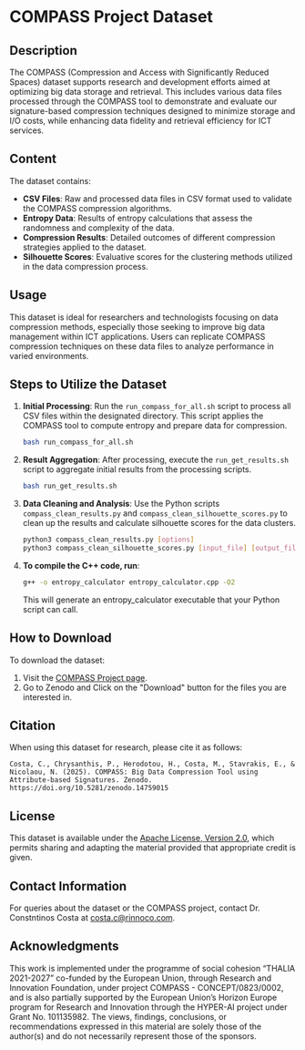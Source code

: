# COMPASS Project Dataset

## Description

The COMPASS (Compression and Access with Significantly Reduced Spaces) dataset supports research and development efforts
aimed at optimizing big data storage and retrieval. This includes various data files processed through the COMPASS tool
to demonstrate and evaluate our signature-based compression techniques designed to minimize storage and I/O costs, while
enhancing data fidelity and retrieval efficiency for ICT services.

## Content

The dataset contains:

- **CSV Files**: Raw and processed data files in CSV format used to validate the COMPASS compression algorithms.
- **Entropy Data**: Results of entropy calculations that assess the randomness and complexity of the data.
- **Compression Results**: Detailed outcomes of different compression strategies applied to the dataset.
- **Silhouette Scores**: Evaluative scores for the clustering methods utilized in the data compression process.

## Usage

This dataset is ideal for researchers and technologists focusing on data compression methods, especially those seeking
to improve big data management within ICT applications. Users can replicate COMPASS compression techniques on these data
files to analyze performance in varied environments.

## Steps to Utilize the Dataset

1. **Initial Processing**:
   Run the `run_compass_for_all.sh` script to process all CSV files within the designated directory. This script applies
   the COMPASS tool to compute entropy and prepare data for compression.
   ```bash
   bash run_compass_for_all.sh
   ```

2. **Result Aggregation**:
   After processing, execute the `run_get_results.sh` script to aggregate initial results from the processing scripts.
   ```bash
   bash run_get_results.sh
   ```

3. **Data Cleaning and Analysis**:
   Use the Python scripts `compass_clean_results.py` and `compass_clean_silhouette_scores.py` to clean up the results
   and calculate silhouette scores for the data clusters.
   ```bash
   python3 compass_clean_results.py [options]
   python3 compass_clean_silhouette_scores.py [input_file] [output_file]
   ```

4. **To compile the C++ code, run**:
    ```bash
   g++ -o entropy_calculator entropy_calculator.cpp -O2
   ````
   This will generate an entropy_calculator executable that your Python script can call.

## How to Download

To download the dataset:

1. Visit the [COMPASS Project page](#https://rinnoco.com/projects/compass.html).
2. Go to Zenodo and Click on the "Download" button for the files you are interested in.

## Citation

When using this dataset for research, please cite it as follows:

```
Costa, C., Chrysanthis, P., Herodotou, H., Costa, M., Stavrakis, E., & Nicolaou, N. (2025). COMPASS: Big Data Compression Tool using Attribute-based Signatures. Zenodo. https://doi.org/10.5281/zenodo.14759015
```

## License

This dataset is available under
the [Apache License, Version 2.0](https://www.apache.org/licenses/LICENSE-2.0), which
permits sharing and adapting the material provided that appropriate credit is given.

## Contact Information

For queries about the dataset or the COMPASS project, contact Dr. Constntinos Costa at costa.c@rinnoco.com.

## Acknowledgments

This work is implemented under the programme of social cohesion “THALIA 2021-2027” co-funded by the European Union,
through Research and Innovation Foundation, under project COMPASS - CONCEPT/0823/0002, and is also partially supported
by the European Union’s Horizon Europe program for Research and Innovation through the HYPER-AI project under Grant No. 101135982. The views, findings, conclusions, or recommendations expressed in this material are solely those of the
author(s) and do not necessarily represent those of the sponsors.